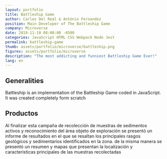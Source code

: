 ```yaml
---
layout: portfolio
title: Battleship Game
author: Carlos Del Real & António Fernandez
position: Main Developer of The Battleship Game
company: Microverse
date: 2019-11-10 08:00:00 -0500
categories: JavaScript HTML CSS Webpack Node Jest
permalink: battleship-game
thumb: assets/portfolio/microverse/battleship.png
figures: assets/portfolio/microverse
description: "The most addicting and funniest Battleship Game Ever!"
lang: en
---
```


## Generalities

Battleship is an implementation of the Battleship Game coded in JavaScript. It was created completely form scratch

## Productos

Al finalizar esta campaña de recolección de muestras de sedimentos activos y reconocimiento del área objeto de exploración se presentó un informe de resultados en el que se resaltan los principales rasgos geológicos y sedimentarios identificados en la zona. de la misma manera se presentó un resumen y mapas que presentan la localización y caracteristicas principales de las muestras recolectadas

